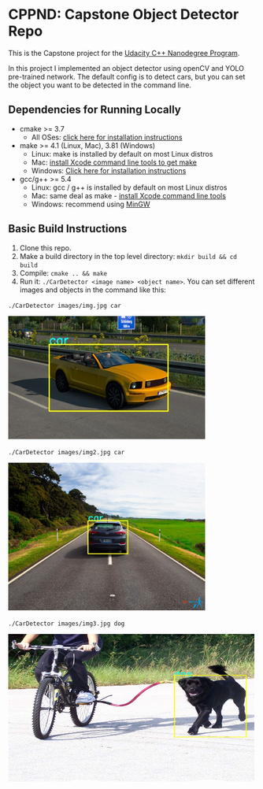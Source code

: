# CPPND: Capstone Object Detector Repo

This is the Capstone project for the [Udacity C++ Nanodegree Program](https://www.udacity.com/course/c-plus-plus-nanodegree--nd213).

In this project I implemented an object detector using openCV and YOLO pre-trained network. The default config is to detect cars, but you can set the object you want to be detected in the command line. 

## Dependencies for Running Locally
* cmake >= 3.7
  * All OSes: [click here for installation instructions](https://cmake.org/install/)
* make >= 4.1 (Linux, Mac), 3.81 (Windows)
  * Linux: make is installed by default on most Linux distros
  * Mac: [install Xcode command line tools to get make](https://developer.apple.com/xcode/features/)
  * Windows: [Click here for installation instructions](http://gnuwin32.sourceforge.net/packages/make.htm)
* gcc/g++ >= 5.4
  * Linux: gcc / g++ is installed by default on most Linux distros
  * Mac: same deal as make - [install Xcode command line tools](https://developer.apple.com/xcode/features/)
  * Windows: recommend using [MinGW](http://www.mingw.org/)

## Basic Build Instructions

1. Clone this repo.
2. Make a build directory in the top level directory: `mkdir build && cd build`
3. Compile: `cmake .. && make`
4. Run it: `./CarDetector <image name> <object name>`. 
You can set different images and objects in the command like this: 

`./CarDetector images/img.jpg car`

<img src="/images/detected_img.jpg" height="250px" width="400px" >

`./CarDetector images/img2.jpg car`

<img src="/images/detected_img2.jpg" height="300px" width="400px" >

`./CarDetector images/img3.jpg dog`

<img src="/images/detected_img3.jpg" height="300px" width="500px" >
